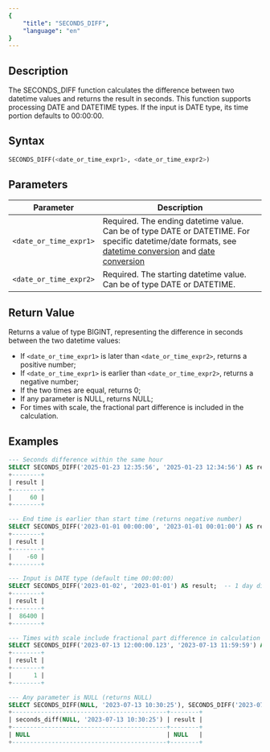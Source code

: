 ```yaml
---
{
    "title": "SECONDS_DIFF",
    "language": "en"
}
---
```


## Description

The SECONDS_DIFF function calculates the difference between two datetime values and returns the result in seconds. This function supports processing DATE and DATETIME types. If the input is DATE type, its time portion defaults to 00:00:00.

## Syntax

```sql
SECONDS_DIFF(<date_or_time_expr1>, <date_or_time_expr2>)
```

## Parameters

| Parameter | Description |
| --------- | ----------- |
| `<date_or_time_expr1>` | Required. The ending datetime value. Can be of type DATE or DATETIME. For specific datetime/date formats, see [datetime conversion](../../../../../docs/sql-manual/basic-element/sql-data-types/conversion/datetime-conversion) and [date conversion](../../../../../docs/sql-manual/basic-element/sql-data-types/conversion/date-conversion) |
| `<date_or_time_expr2>` | Required. The starting datetime value. Can be of type DATE or DATETIME. |

## Return Value

Returns a value of type BIGINT, representing the difference in seconds between the two datetime values:

- If `<date_or_time_expr1>` is later than `<date_or_time_expr2>`, returns a positive number;
- If `<date_or_time_expr1>` is earlier than `<date_or_time_expr2>`, returns a negative number;
- If the two times are equal, returns 0;
- If any parameter is NULL, returns NULL;
- For times with scale, the fractional part difference is included in the calculation.

## Examples

```sql
--- Seconds difference within the same hour
SELECT SECONDS_DIFF('2025-01-23 12:35:56', '2025-01-23 12:34:56') AS result;
+--------+
| result |
+--------+
|     60 |
+--------+

--- End time is earlier than start time (returns negative number)
SELECT SECONDS_DIFF('2023-01-01 00:00:00', '2023-01-01 00:01:00') AS result;
+--------+
| result |
+--------+
|    -60 |
+--------+

--- Input is DATE type (default time 00:00:00)
SELECT SECONDS_DIFF('2023-01-02', '2023-01-01') AS result;  -- 1 day difference (86400 seconds)
+--------+
| result |
+--------+
|  86400 |
+--------+

--- Times with scale include fractional part difference in calculation
SELECT SECONDS_DIFF('2023-07-13 12:00:00.123', '2023-07-13 11:59:59') AS result;
+--------+
| result |
+--------+
|      1 |
+--------+

--- Any parameter is NULL (returns NULL)
SELECT SECONDS_DIFF(NULL, '2023-07-13 10:30:25'), SECONDS_DIFF('2023-07-13 10:30:25', NULL) AS result;
+-------------------------------------------+--------+
| seconds_diff(NULL, '2023-07-13 10:30:25') | result |
+-------------------------------------------+--------+
| NULL                                      | NULL   |
+-------------------------------------------+--------+
```
